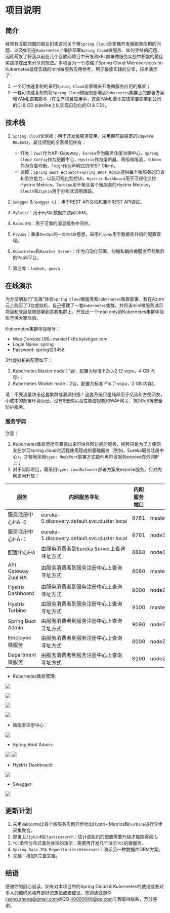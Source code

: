 # 项目说明
## 简介

经常有互联网圈的朋友们来咨询关于用``Spring Cloud``全家桶开发微服务应用的问题、以及如何在``Kubernetes``上编排部署``Spring Cloud``微服务、如何寻址的问题，因此萌发了将我以前在几个互联网项目中开发和k8s部署微服务实战中积累的最佳实践提炼出来分享的想法。本项目为一个浓缩了Spring Cloud Microservices on Kubernetes最佳实践的mini微服务应用参考，用于最佳实践的分享，技术演示了：

1. 一个可快速复制的采用``Spring Cloud``全家桶来开发微服务应用的框架；
2. 一套可快速复制的将``Spring Cloud``微服务部署到``Kubernetes``集群上的部署方案和YAML部署脚本（在生产项目应用中，这些YAML脚本应该需要部署到公司的CI & CD pipeline上以实现自动化的CI & CD）。


## 技术栈

1. ``Spring Cloud``全家桶：用于开发微服务应用。采用目前最稳定的``Edgware RELEASE``，最佳搭配的全家桶组件有：
    - 开发：``Zuul``作为API Gateway，``Eureka``作为服务注册治理中心，``Spring Cloud Config``作为配置中心，``Hystrix``作为熔断器、降级和限流，``Ribbon``作为负载均衡，``Feign``作为声明式的REST Client。
    - 监控：``Spring Boot Actuator``+``Spring Boor Admin``提供每个微服务的自省和监控能力、以及可视化监控UI，``Hystrix Dashboard``用于可视化监控Hystrix Metrics，``Turbine``用于聚合各个微服务的Hystrix Metrics，``Sleuth``和``Zipkin``用于分布式调用跟踪。

2. ``Swagger`` & ``Swagger UI``：用于REST API文档和兼作REST API调试。

3. ``MyBatis``：用于``MySQL``数据库访问ORM。

4. ``RabbitMQ``：用于可靠的消息服务中间件。

5. ``Flyway``：秉承``DevOps``的``一切均代码``思想，采用``Flyway``用于数据库升级的配置管理。

6. ``Kubernetes``和``Rancher Server``：作为自动化部署、伸缩和编排微服务容器集群的PaaS平台。

7. 第三库：``lombok``，``guava``


## 在线演示

为方便朋友们“无痛”体验``Spring Cloud``微服务和``Kubernetes``集群部署，我在Azure云上购买了3台虚拟机，自己搭建了一套``Kubernetes``集群，并将该mini微服务演示项目和底层依赖部署到这套集群上。开放出一个read only的Kubernetes集群体验账号供大家体验。

Kubernetes集群体验账号：
- Web Console URL: master1.k8s.kyletiger.com
- Login Name: spring
- Password: spring123456

3台虚拟机的配置如下：
1. Kubernetes Master node：1台，配置为标准 F2s_v2 (2 vcpu，4 GB 内存)；
2. Kubernetes Worker node：2台，配置为标准 F1s (1 vcpu，2 GB 内存)。

请：不要流量攻击这套集群或漏洞扫描！这套系统只是纯粹用于交流和方便网友，小成本的部署环境而已，没有$去购买高性能虚拟机和WAF网关、抗DDoS等安全防护服务。


### 服务字典

注意：
1. Kubernetes集群里所有暴露出来可供外网访问的服务，纯粹只是为了方便网友在学习spring cloud时远程使用现成的基础服务（例如，Eureka服务注册中心），才特地采用``type: NodePort``部署方式额外再将该服务expose在外网IP上；
2. 对于实际项目，需采用``type: LoadBalancer``部署方案来expose服务，只对内网访问开放！

服务 | 内网服务寻址 | 内网服务端口 | 外网DNS寻址 | 外网服务端口
---|---|---|---|---
服务注册中心HA-0 | eureka-0.discovery.default.svc.cluster.local | 8761 | master1.k8s.kyletiger.com | 38761
服务注册中心HA-1 | eureka-1.discovery.default.svc.cluster.local | 8761 | node1.k8s.kyletiger.com | 38762
配置中心HA | 由服务消费者到Eureka Server上查询寻址方式 | 8888 | node1.k8s.kyletiger.com | 38888
API Gateway Zuul HA | 由服务消费者到服务注册中心上查询寻址方式 | 8080 | master1.k8s.kyletiger.com | 38080
Hystrix Dashboard | 由服务消费者到服务注册中心上查询寻址方式 | 9000 | node2.k8s.kyletiger.com | 39000
Hystrix Turbine | 由服务消费者到服务注册中心上查询寻址方式 | 9100 | master1.k8s.kyletiger.com | 39100
Spring Boot Admin | 由服务消费者到服务注册中心上查询寻址方式 | 9090 | node2.k8s.kyletiger.com | 39090
Employee微服务 | 由服务消费者到服务注册中心上查询寻址方式 | 8000 | node2.k8s.kyletiger.com | 38000
Department微服务 | 由服务消费者到服务注册中心上查询寻址方式 | 8100 | node2.k8s.kyletiger.com | 38100


- Kubernetes集群管理:

![](images/2018-12-13-02-50-08.png)

![](images/2018-12-16-21-28-39.png)

![](images/2018-12-16-21-29-59.png)

![](images/2018-12-13-03-07-37.png)

- 微服务注册中心：

![](images/2018-12-14-01-45-04.png)

- Spring Boot Admin:

![](images/2018-12-16-21-38-21.png)
![](images/2018-12-16-21-37-52.png)

- Hystrix Dashboard:

![](images/2018-12-14-01-49-17.png)

- Swagger:

![](images/2018-12-14-01-50-37.png)


## 更新计划

1. 采用``RabbitMQ``让各个微服务实例异步吐出Hystrix Metrics和``Turbine``进行异步采集聚合。
2. 部署上``Zipkin``和``Elasticsearch``：估计虚拟机的配置需要升级才能跑得动:(。
3. ``TCC``柔性分布式事务处理的演示：需要再开发几个演示``TCC``的微服务。
4. ``Spring Data JPA Repositories``+``Hibernate``：演示另一种数据库ORM方案。
5. 文档：增加&完善文档。


## 结语
感谢你的耐心阅读，如有对本项目中的Spring Cloud & Kubernetes的使用或者对本人的编码风格有更好的想法或者建议，欢迎通过邮件 <lisong.zheng@gmail.com>或QQ <40000646@qq.com>与我取得联系，万分感谢。
